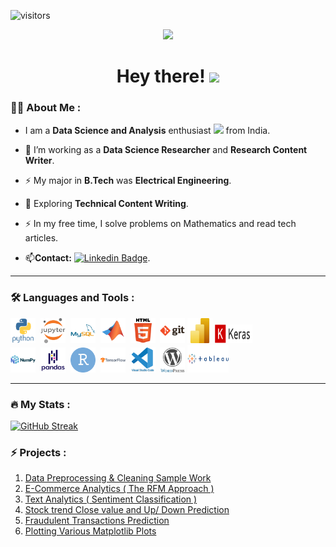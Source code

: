 

<!--
**RusticHaze634/RusticHaze634** is a ✨ _special_ ✨ repository because its `README.md` (this file) appears on your GitHub profile.

Here are some ideas to get you started:

- 🔭 I’m currently working on ...
- 🌱 I’m currently learning ...
- 👯 I’m looking to collaborate on ...
- 🤔 I’m looking for help with ...
- 💬 Ask me about ...
- 📫 How to reach me: ...
- 😄 Pronouns: ...
- ⚡ Fun fact: ...
-->
![visitors](https://visitor-badge.laobi.icu/badge?page_id=rustichaze634.rustichaze534)

<div id="header" align="center">
  <img src="https://media3.giphy.com/media/765ccrAiB0g9z6EApL/giphy.gif?cid=ecf05e47wd1z7w1qd5ouuny610nkg7mclgrt6knras2g73fb&rid=giphy.gif&ct=g" width="100"/>
</div>

<h1 align="center">
    Hey there!
  <img src="https://media.giphy.com/media/hvRJCLFzcasrR4ia7z/giphy.gif" width="30px"/>
</h1>


### :woman_technologist: About Me :
- I am a **Data Science and Analysis** enthusiast <img src="https://media.giphy.com/media/WUlplcMpOCEmTGBtBW/giphy.gif" width="30"> from India.

- :telescope: I’m working as a **Data Science Researcher** and **Research Content Writer**.

- :zap: My major in **B.Tech** was **Electrical Engineering**.

- :seedling: Exploring **Technical Content Writing**.

- :zap: In my free time, I solve problems on Mathematics and read tech articles.

- :mailbox:**Contact:** [![Linkedin Badge](https://img.shields.io/badge/LinkedIn-blue?style=flat&logo=Linkedin&logoColor=white)](https://linkedin.com/in/shreya-biswas-13425613a).

-----

### :hammer_and_wrench: Languages and Tools :
<div>
  <img src="https://github.com/devicons/devicon/blob/master/icons/python/python-original-wordmark.svg" title="python" alt="python" width="40" height="40"/>&nbsp;
  <img src="https://github.com/devicons/devicon/blob/master/icons/jupyter/jupyter-original-wordmark.svg" title="Jupyter" alt="Jupyter" width="40" height="40"/>&nbsp;
  <img src="https://github.com/devicons/devicon/blob/master/icons/mysql/mysql-original-wordmark.svg" title="MySQL"  alt="MySQL" width="40" height="40"/>&nbsp;
  <img src="https://github.com/devicons/devicon/blob/master/icons/matlab/matlab-original.svg" title="MATLAB" alt="MATLAB" width="40" height="40"/>&nbsp;
  <img src="https://github.com/devicons/devicon/blob/master/icons/html5/html5-original-wordmark.svg" title="HTML5" alt="HTML" width="40" height="40"/>&nbsp;
  <img src="https://github.com/devicons/devicon/blob/master/icons/git/git-original-wordmark.svg" title="Git" **alt="Git" width="40" height="40"/>
  <img src="https://github.com/RusticHaze634/RusticHaze634/blob/main/image/Power_BI_Logo.png" title="PBI" **alt="PBI" width="40" height="40"/>
  <img src="https://github.com/RusticHaze634/RusticHaze634/blob/main/image/Keraslogo.png" title="keras" **alt="keras" width="60" height="30"/>
</div>

<div>
  <img src="https://github.com/devicons/devicon/blob/master/icons/numpy/numpy-original-wordmark.svg" title="numpy" alt="numpy" width="40" height="40"/>&nbsp;
  <img src="https://github.com/devicons/devicon/blob/master/icons/pandas/pandas-original-wordmark.svg" title="pandas" alt="pandas" width="40" height="40"/>&nbsp;
  <img src="https://github.com/devicons/devicon/blob/master/icons/rstudio/rstudio-original.svg" title="Rstudio"  alt="Rstudio" width="40" height="40"/>&nbsp;
  <img src="https://github.com/devicons/devicon/blob/master/icons/tensorflow/tensorflow-original-wordmark.svg" title="tensorflow" alt="tensorflow" width="40" height="40"/>&nbsp;
  <img src="https://github.com/devicons/devicon/blob/master/icons/vscode/vscode-original-wordmark.svg" title="VSCode" alt="VSCode" width="40" height="40"/>&nbsp;
  <img src="https://github.com/devicons/devicon/blob/master/icons/wordpress/wordpress-original.svg" title="wordpress" **alt="wordpress" width="40" height="40"/>
  <img src="https://github.com/RusticHaze634/RusticHaze634/blob/main/image/tableau.png" title="Tab" **alt="tab" width="66" height="44"/>
</div>

-----

### :fire: My Stats :

[![GitHub Streak](http://github-readme-streak-stats.herokuapp.com?user=RusticHaze634&theme=dark&background=000000)](https://git.io/streak-stats)

### :zap: Projects :

1. [Data Preprocessing & Cleaning Sample Work ](https://github.com/RusticHaze634/Data_Preprocessing_-_Cleaning)
2. [E-Commerce Analytics ( The RFM Approach ) ](https://github.com/RusticHaze634/E-Commerce-Analytics-Project)
3. [Text Analytics ( Sentiment Classification ) ](https://github.com/RusticHaze634/Text-Analysis)
4. [Stock trend Close value and Up/ Down Prediction ](https://github.com/RusticHaze634/StockTrend_and_Python)
5. [Fraudulent Transactions Prediction ](https://github.com/RusticHaze634/Fraudulent-Transactions-Prediction)
6. [Plotting Various Matplotlib Plots ](https://github.com/RusticHaze634/Playing-With-Matplotlib)

